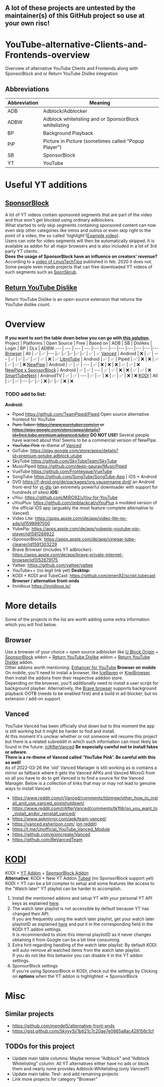 
## **A lot of these projects are untested by the maintainer(s) of this GitHub project so use at your own risc!**
# YouTube-alternative-Clients-and-Frontends-overview
Overview of alternative YouTube Clients and Frontends along with SponsorBlock and or Return YouTube Dislike integration

## Abbreviations
Abbreviation | Meaning
--- | ---
ADB | Adblock/Adblocker
ADBW | Adblock whitelisting and or SponsorBlock whitelisting
BP | Background Playback
PiP | Picture in Picture (sometimes called "Popup Player")
SB | SponsorBlock
YT | YouTube

# Useful YT additions
## [SponsorBlock](https://sponsor.ajay.app/)
A lot of YT videos contain sponsored segments that are part of the video and thus won't get blocked using ordinary adblockers.  
What started to only skip segments containing sponsored content can now even skip other categories like intros and outros or even skip right to the point of a video, the so called 'highlight'([Example video](https://www.youtube.com/watch?v=b9FEpB36wZw)).  
Users can vote for video segments will then be automatically skipped.
It is available as addon for all major browsers and is also included in a lot of 3rd party YT clients.  
**Does the usage of SponsorBlock have an influence on creators' revenue?**  
According to a [video of LinusTechTips](https://www.youtube.com/watch?v=b9FEpB36wZw) published in feb. 2020 it does not.
Some people even made projects that can free downloaded YT videos of such segments such as [SponSkrub](https://github.com/faissaloo/SponSkrub).

## [Return YouTube Dislike](https://github.com/Anarios/return-youtube-dislike)
Return YouTube Dislike is an open-source extension that returns the YouTube dislike count.

# Overview
**If you want to sort the table down below you can go with [this solution](https://stackoverflow.com/questions/42843288/is-there-any-way-to-make-markdown-tables-sortable).**  
Project | Platforms | Open Source | Free | Based on | ADB | SB | Dislikes | Login | BP | DLs | ADBW
--- | --- | --- | --- |--- |--- |--- |--- |---  |---  |---  |---
[Browser](https://github.com/coffeerhyder/YouTube-alternative-Clients-and-Frontends-overview#browser) | All | ✅ | ✅  |--- |✅ |✅ |✅  |✅  |✅  | ✅ | ✅
[Vanced](https://github.com/coffeerhyder/YouTube-alternative-Clients-and-Frontends-overview#vanced) | Android | ❌ | ✅ | --- | ✅ | ✅ | ✅ | ✅ | ✅ | ❌ | ✅
[LibreTube](https://github.com/libre-tube/LibreTube) | Android | ✅ | ✅ | Piped | ✅ | ❌ | ❌ | ✅ | ✅ | ✅ | ❌
[NewPipe](https://github.com/TeamNewPipe/NewPipe) | Android | ✅ | ✅ | --- | ✅ | ❌ | ❌ | ❌ | ✅ | ✅ | ❌
[NewPipe x SponsorBlock](https://github.com/polymorphicshade/NewPipe) | Android | ✅ | ✅ | --- | ✅ | ✅ | ❌ | ❌ | ✅ | ✅ | ❌
[SmartTubeNext](https://github.com/yuliskov/SmartTubeNext) | AndroidTV | ✅ | ✅ | --- | ✅ | ✅ | ❌ | ✅ | ✅ | ❌ | ❌
[KODI](https://github.com/coffeerhyder/YouTube-alternative-Clients-and-Frontends-overview#KODI) | All | ✅ | ✅  |--- |✅ |✅ | ❌  |✅  |✅  | ❌ | ❌
### TODO add to list:
**Android:**
* Piped https://github.com/TeamPiped/Piped Open source alternative frontend for YouTube
*  ~~Pure Tuber: https://www.puretuber.com/en or https://play.google.com/store/apps/details?id=free.tube.premium.advanced.tuber~~ **DO NOT USE!** Several people have warned about this! Seems to be a commercial version of NewPipe.
* ~~YouTube Pink~~ re-theme of [Vanced](https://github.com/coffeerhyder/YouTube-alternative-Clients-and-Frontends-overview#vanced)
* GoTube: https://play.google.com/store/apps/details?id=premium.gotube.adblock.utube
* SkyTube https://github.com/SkyTubeTeam/SkyTube
* MusicPiped https://github.com/deep-gaurav/MusicPiped
* VueTube https://github.com/Frontesque/VueTube
* SongTube https://github.com/SongTube/SongTube-App | iOS + Android
* DVD https://f-droid.org/de/packages/org.yausername.dvd/ an Android front-end for [yt-dlp](https://github.com/yt-dlp/yt-dlp) (an extremely powerful downloader with support for hundreds of sites)
**iOS:**
* uYou: https://github.com/MiRO92/uYou-for-YouTube
* uYouPlus: https://github.com/qnblackcat/uYouPlus a modded version of the official iOS app (arguably the most feature-complete alternative to Vanced)
* Video Lite: https://apps.apple.com/de/app/video-lite-no-ads/id1598997500
* YubePip: https://apps.apple.com/de/app/yubepip-youtube-pip-player/id1591269922
* iSponsorBlock: https://apps.apple.com/de/app/vinegar-tube-cleaner/id1591303229
* Brave Browser (includes YT adblocker): https://apps.apple.com/de/app/brave-private-internet-browser/id1052879175
* Yattee: https://github.com/yattee/yattee
* YouTube++ (no legit link yet)
**Desktop:**
* KODI + KODI and TubeCast: https://github.com/enen92/script.tubecast
**Browser / alternative front-ends**
* Invidious https://invidious.io/

# More details
Some of the projects in the list are worth adding some extra information which you will find below.
## Browser
Use a browser of your choice + open source adblocker like [U Block Origin](https://ublockorigin.com/) + [SponsorBlock](https://sponsor.ajay.app/) addon + [Return YouTube Dislike](https://github.com/Anarios/return-youtube-dislike) addon + [Return YouTube Dislike](https://github.com/coffeerhyder/YouTube-alternative-Clients-and-Frontends-overview#return-youtube-dislike) addon.  
Other addons worth mentioning: [Enhancer for YouTube](https://www.mrfdev.com/enhancer-for-youtube)
**Browser on mobile**
On mobile, you'll need to install a browser, like [IceRaven](https://github.com/fork-maintainers/iceraven-browser) or [KiwiBrowser](https://kiwibrowser.com/), then install the addons from their respective adddon store.  
Depending on the browser, you'll additionally need to install a user script for background playber. Alternatively, the [Brave browser](https://brave.com/) supports background playback OOTB (needs to be enabled first) and a build in ad-blocker, but no extension / add-on support.
## Vanced
YouTube Vanced has been officially shut down but to this moment the app is still working but it might be harder to find and install.  
At this moment it's unclear whether or not someone will resume this project but there is a related subreddit in which such information can most likely be found in the future: [/r/AfterVanced](https://www.reddit.com/r/AfterVanced/)
**Be especially careful not to install fakes or adware.  
There is a re-theme of Vanced called 'YouTube Pink'. Be careful with this as well!**  
As of 2022-03-26 the 'old' Vanced Manager is still working as is contains a mirror as fallback where it gets the Vanced APKs and Vanced MicroG from so all you have to do to get Vanced is to find a source for the Vanced Manager.
Below is a collection of links that may or may not lead to genuine ways to install Vanced:
* https://www.reddit.com/r/Vanced/comments/tdzmgw/other_how_to_install_and_use_vanced_postshutdown/
* https://www.reddit.com/r/AfterVanced/comments/tk1fdr/so_you_want_to_install_andor_reinstall_vanced/
* https://www.apkmirror.com/apk/team-vanced/
* https://vanced.esherloon.com/ ([on reddit](https://www.reddit.com/r/AfterVanced/comments/tj6dsv/release_youtube_vanced_mirror_and_custom_vanced/))
* https://t.me/Unofficial_YouTube_Vanced_Module
* https://github.com/pixincreate/Vanced
* https://github.com/ReVancedTeam
# [KODI](https://kodi.tv/download/)
KODI + [YT Addon](https://github.com/anxdpanic/plugin.video.youtube) + [SponsorBlock Addon](https://github.com/siku2/script.service.sponsorblock)  
**Alternative**: KODI + New YT Addon [Tubed](https://github.com/anxdpanic/plugin.video.tubed) (no SponsorBlock support yet)  
KODI + YT can be a bit complex to setup and some features like access to the "Watch later" YT playlist can be harder to accomplish.
1. Install the mentioned addons and setup YT with your personal YT API keys as explained [here](https://seo-michael.co.uk/how-to-create-your-own-youtube-api-key-id-and-secret/).
2. The watch later playlist is not accessible by default because YT has changed their API.  
If you are frequently using the watch later playlist, get your watch later playlistID as explained [here](https://github.com/anxdpanic/plugin.video.youtube/issues/69#issuecomment-766843932) and put it in the corresponding field in the KODI YT addon settings.  
It is recommended to store this internal playlistID as it never changes obtaining it from Google can be a bit time consuming.
3. Extra hint regarding handling of the watch later playlist:
By default KODI will auto-remove all watched items from the watch later playlist.  
If you do not like this behavior you can disable it in the YT addon settings.
4. SponsorBlock settings  
If you're using SponsorBlock in KODI, check out the settings by Clicking on **options** when the YT addon is highlighted -> SponsorBlock
# Misc
## Similar projects
* https://github.com/mendel5/alternative-front-ends
* https://gist.github.com/SkyyySi/1b621c7c20ae7e0865a8ac428156c1cf
## TODOs for this project
* Update main table columns: Maybe remove "Adblock" and "Adblock Whitelisting" column: All YT alternatives either have no ads or block them and nearly none provides Adblock-Whitelisting (only Vanced?)
* Update main table: Test- and add remaining projects
* Link more projects for category "Browser"
